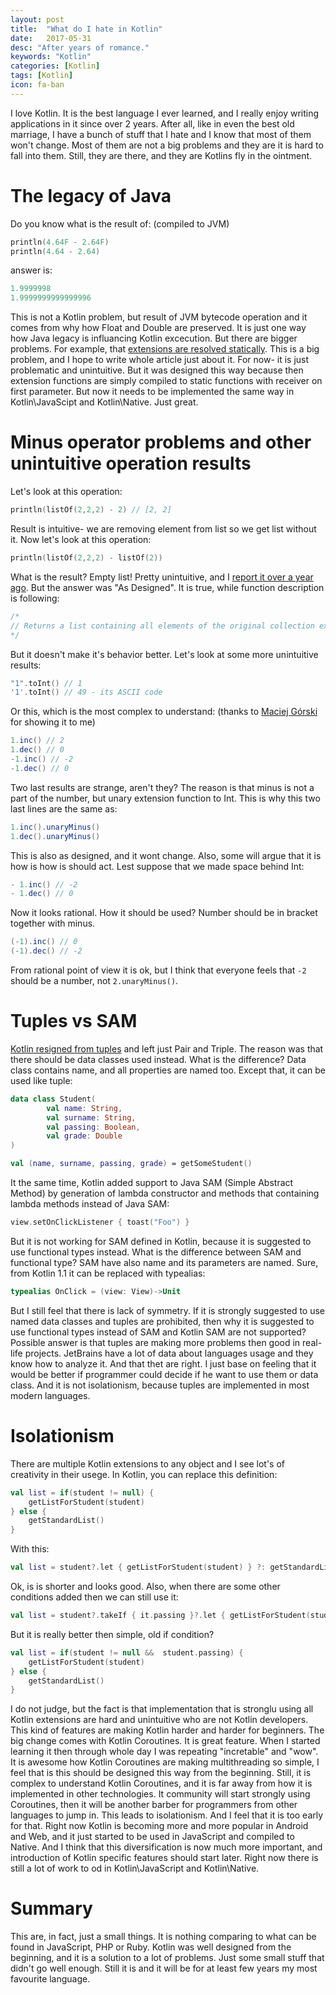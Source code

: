 ```yaml
---
layout: post
title:  "What do I hate in Kotlin"
date:   2017-05-31
desc: "After years of romance."
keywords: "Kotlin"
categories: [Kotlin]
tags: [Kotlin]
icon: fa-ban
---
```


I love Kotlin. It is the best language I ever learned, and I really enjoy writing applications in it since over 2 years.
After all, like in even the best old marriage, I have a bunch of stuff that I hate and I know that most of them won't change.
Most of them are not a big problems and they are it is hard to fall into them.
Still, they are there, and they are Kotlins fly in the ointment.

# The legacy of Java

Do you know what is the result of: (compiled to JVM)

```kotlin
println(4.64F - 2.64F)
println(4.64 - 2.64)
```

answer is:

```java
1.9999998
1.9999999999999996
```

This is not a Kotlin problem, but result of JVM bytecode operation and it comes from why how Float and Double are preserved.
It is just one way how Java legacy is influancing Kotlin excecution. But there are bigger problems. For example, that
[extensions are resolved statically](https://kotlinlang.org/docs/reference/extensions.html#extensions-are-resolved-statically).
This is a big problem, and I hope to write whole article just about it. For now- it is just problematic and unintuitive.
But it was designed this way because then extension functions are simply compiled to static functions with receiver on first
parameter. But now it needs to be implemented the same way in Kotlin\JavaScipt and Kotlin\Native. Just great.

# Minus operator problems and other unintuitive operation results

Let's look at this operation:

```kotlin
println(listOf(2,2,2) - 2) // [2, 2]
```

Result is intuitive- we are removing element from list so we get list without it. Now let's look at this operation:

```kotlin
println(listOf(2,2,2) - listOf(2))
```

What is the result? Empty list! Pretty unintuitive, and I [report it over a year ago](https://youtrack.jetbrains.com/issue/KT-11453).
But the answer was "As Designed". It is true, while function description is following:

```kotlin
/*
// Returns a list containing all elements of the original collection except the elements contained in the given [elements] collection.
*/
```

But it doesn't make it's behavior better. Let's look at some more unintuitive results:

```kotlin
"1".toInt() // 1
'1'.toInt() // 49 - its ASCII code
```

Or this, which is the most complex to understand: (thanks to [Maciej Górski](https://github.com/mg6maciej) for showing it to me)

```java
1.inc() // 2
1.dec() // 0
-1.inc() // -2
-1.dec() // 0
```

Two last results are strange, aren't they? The reason is that minus is not a part of the number, but unary extension function
to Int. This is why this two last lines are the same as:

```java
1.inc().unaryMinus()
1.dec().unaryMinus()
```

This is also as designed, and it wont change. Also, some will argue that it is how is how is should act. Lest suppose that we made space behind Int:

```java
- 1.inc() // -2
- 1.dec() // 0
```

Now it looks rational. How it should be used? Number should be in bracket together with minus.

```java
(-1).inc() // 0
(-1).dec() // -2
```

From rational point of view it is ok, but I think that everyone feels that `-2` should be a number, not `2.unaryMinus()`.

# Tuples vs SAM

[Kotlin resigned from tuples](https://blog.jetbrains.com/kotlin/migrating-tuples/) and left just Pair and Triple. The reason was that there should be data classes used instead.
What is the difference? Data class contains name, and all properties are named too. Except that, it can be used like tuple:

```kotlin
data class Student(
        val name: String,
        val surname: String,
        val passing: Boolean,
        val grade: Double
)

val (name, surname, passing, grade) = getSomeStudent()
```

It the same time, Kotlin added support to Java SAM (Simple Abstract Method) by generation of lambda constructor and methods
that containing lambda methods instead of Java SAM:

```kotlin
view.setOnClickListener { toast("Foo") }
```

But it is not working for SAM defined in Kotlin, because it is suggested to use functional types instead. What is the difference
between SAM and functional type? SAM have also name and its parameters are named. Sure, from Kotlin 1.1 it can be replaced with typealias:

```kotlin
typealias OnClick = (view: View)->Unit
```

But I still feel that there is lack of symmetry. If it is strongly suggested to use named data classes and tuples are prohibited, then
why it is suggested to use functional types instead of SAM and Kotlin SAM are not supported? Possible answer is that tuples are making more
problems then good in real-life projects. JetBrains have a lot of data about languages usage and they know how to analyze it.
And that thet are right. I just base on feeling that it would be better if programmer could decide if he want to use them or data class.
And it is not isolationism, because tuples are implemented in most modern languages.

# Isolationism

There are multiple Kotlin extensions to any object and I see lot's of creativity in their usege. In Kotlin, you can
replace this definition:

```kotlin
val list = if(student != null) {
    getListForStudent(student)
} else {
    getStandardList()
}
```

With this:

```kotlin
val list = student?.let { getListForStudent(student) } ?: getStandardList()
```

Ok, is is shorter and looks good. Also, when there are some other conditions added then we can still use it:

```kotlin
val list = student?.takeIf { it.passing }?.let { getListForStudent(student) } ?: getStandardList()
```

But it is really better then simple, old if condition?

```kotlin
val list = if(student != null &&  student.passing) {
    getListForStudent(student)
} else {
    getStandardList()
}
```

I do not judge, but the fact is that implementation that is stronglu using all Kotlin extensions are hard and unintuitive
who are not Kotlin developers. This kind of features are making Kotlin harder and harder for beginners. The big change comes with
Kotlin Coroutines. It is great feature. When I started learning it then through whole day I was repeating "incretable" and "wow".
It is awesome how Kotlin Coroutines are making multithreading so simple, I feel that is this should be designed this way from the beginning.
Still, it is complex to understand Kotlin Coroutines, and it is far away from how it is implemented in other technologies.
It community will start strongly using Coroutines, then it will be another barber for programmers from other languages to jump in. This
leads to isolationism. And I feel that it is too early for that. Right now Kotlin is becoming more and more popular in Android and Web, and it just
started to be used in JavaScript and compiled to Native. And I think that this diversification is now much more important, and introduction
of Kotlin specific features should start later. Right now there is still a lot of work to od in Kotlin\JavaScript and Kotlin\Native.

# Summary

This are, in fact, just a small things. It is nothing comparing to what can be found in JavaScript, PHP or Ruby.
Kotlin was well designed from the beginning, and it is a solution to a lot of problems.  Just some small stuff that didn't go well enough.
Still it is and it will be for at least few years my most favourite language.